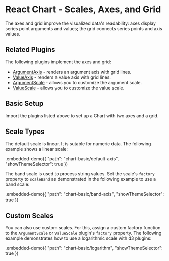 # React Chart - Scales, Axes, and Grid

The axes and grid improve the visualized data's readability: axes display series point arguments and values; the grid connects series points and axis values.

## Related Plugins

The following plugins implement the axes and grid:

- [ArgumentAxis](../reference/argument-axis.md) - renders an argument axis with grid lines.
- [ValueAxis](../reference/value-axis.md) - renders a value axis with grid lines.
- [ArgumentScale](../reference/argument-scale.md) - allows you to customize the argument scale.
- [ValueScale](../reference/value-scale.md) - allows you to customize the value scale.

## Basic Setup

Import the plugins listed above to set up a Chart with two axes and a grid.

## Scale Types

The default scale is linear. It is sutable for numeric data. The following example shows a linear scale:

.embedded-demo({ "path": "chart-basic/default-axis", "showThemeSelector": true })

The band scale is used to process string values. Set the scale's `factory` property to `scaleBand` as demonstrated in the following example to use a band scale:

.embedded-demo({ "path": "chart-basic/band-axis", "showThemeSelector": true })

## Custom Scales

You can also use custom scales. For this, assign a custom factory function to the `ArgumentScale` or `ValueScale` plugin's `factory` property. The following example demonstrates how to use a logarithmic scale with d3 plugins:

.embedded-demo({ "path": "chart-basic/logarithm", "showThemeSelector": true })
